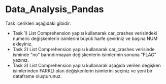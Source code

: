 # Data_Analysis_Pandas
Task içerikleri aşağıdaki gibidir:
- Task 1) List Comprehension yapısı kullanarak car_crashes verisindeki numeric değişkenlerin isimlerini büyük harfe çeviriniz ve başına NUM ekleyiniz.
- Task 2) List Comprehension yapısı kullanarak car_crashes verisinde isminde "no" barındırmayan
değişkenlerin isimlerinin sonuna "FLAG" yazınız.
- Task 3) List Comprehension yapısı kullanarak aşağıda verilen değişken isimlerinden FARKLI olan
değişkenlerin isimlerini seçiniz ve yeni bir dataframe oluşturunuz.
